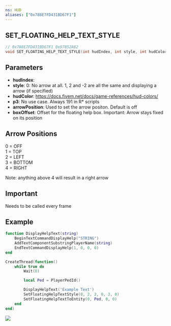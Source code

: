 ```yaml
---
ns: HUD
aliases: ["0x788E7FD431BD67F1"]
---
```

## SET_FLOATING_HELP_TEXT_STYLE

```c
// 0x788E7FD431BD67F1 0x97852A82
void SET_FLOATING_HELP_TEXT_STYLE(int hudIndex, int style, int hudColor, int p3, int arrowPosition, int boxOffset);
```

## Parameters
* **hudIndex**: 
* **style**: 0: No arrow at all. 1, 2 and -2 are all the same and displaying a arrow (if specified)
* **hudColor**: https://docs.fivem.net/docs/game-references/hud-colors/
* **p3**: No use case. Always 191 in R* scripts
* **arrowPosition**: Used to set the arrow positon. Default is off
* **boxOffset**: Offset for the floating help box. Important: Arrow stays fixed on its position

## Arrow Positions
0 = OFF  
1 = TOP  
2 = LEFT  
3 = BOTTOM  
4 = RIGHT  

Note: anything above 4 will result in a right arrow

## Important
Needs to be called every frame

## Example
```lua
function DisplayHelpText(string)
    BeginTextCommandDisplayHelp("STRING")
    AddTextComponentSubstringPlayerName(string)
    EndTextCommandDisplayHelp(1, 0, 0, 0)
end

CreateThread(function()
    while true do
        Wait(0)

        local Ped = PlayerPedId()

        DisplayHelpText('Example Text')
        SetFloatingHelpTextStyle(0, 2, 2, 0, 3, 0)
        SetFloatingHelpTextToEntity(0, Ped, 0, 0)
    end
end)
```
![](https://derdevhd.live/media/example.png)
